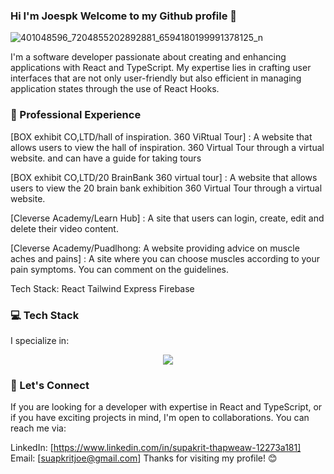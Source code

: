 ### Hi I'm Joespk Welcome to my Github profile  👋

![401048596_7204855202892881_6594180199991378125_n](https://github.com/Joespk/Joespk/assets/96042239/a8ead46a-33e3-4b85-9a10-a0957e091410) 


I'm a software developer passionate about creating and enhancing applications with React and TypeScript. My expertise lies in crafting user interfaces that are not only user-friendly but also efficient in managing application states through the use of React Hooks.

### 🚀 Professional Experience  

[BOX exhibit CO,LTD/hall of inspiration. 360 ViRtual Tour] : A website that allows users to view the hall of inspiration. 360 Virtual Tour through a virtual website. and can have a guide for taking tours

[BOX exhibit CO,LTD/20 BrainBank 360 virtual tour] : A website that allows users to view the 20 brain bank exhibition  360 Virtual Tour through a virtual website. 

[Cleverse Academy/Learn Hub] : A site that users can login, create, edit and delete their video content.

[Cleverse Academy/Puadlhong: A website providing advice on muscle aches and pains] : A site where you can choose muscles according to your pain symptoms. You can comment on the guidelines. 

Tech Stack: React Tailwind Express Firebase

### 💻 Tech Stack
I specialize in:
<p align="center">
  <a href="https://skillicons.dev">
    <img src="https://skillicons.dev/icons?i=js,ts,react,tailwind,nodejs,express,prisma,postgres,git,docker,firebase,wordpress,vscode,figma,adobe" />
  </a>
</p>


### 🤝 Let's Connect
If you are looking for a developer with expertise in React and TypeScript, or if you have exciting projects in mind, I'm open to collaborations. You can reach me via:

LinkedIn: [https://www.linkedin.com/in/supakrit-thapweaw-12273a181]
Email: [suapkritjoe@gmail.com]
Thanks for visiting my profile! 😊
